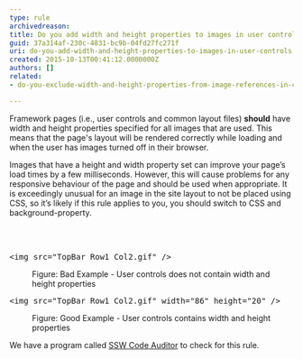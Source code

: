 ```yaml
---
type: rule
archivedreason: 
title: Do you add width and height properties to images in user controls?
guid: 37a314af-230c-4831-bc9b-04fd27fc271f
uri: do-you-add-width-and-height-properties-to-images-in-user-controls
created: 2015-10-13T00:41:12.0000000Z
authors: []
related:
- do-you-exclude-width-and-height-properties-from-image-references-in-content

---
```



<p>Framework pages (i.e., user controls and common layout files) <b>should</b> have width and height properties specified for all images 
   that are used. This means that the page's layout will be rendered correctly while loading and when the user has images turned off in their browser.</p><p>
                Images that have a height and width property set can improve your page’s load times by a few milliseconds. 
                However, this will cause problems for any responsive behaviour of the page and should be used when appropriate. 
                It is exceedingly unusual for an image in the site layout to not be placed using CSS, so it’s likely if this rule applies to you, you should switch to CSS and background-property.
            </p>
<br><excerpt class='endintro'></excerpt><br>
<dl class="badCode"><dt><pre>&lt;img src=&quot;TopBar_Row1_Col2.gif&quot; /&gt;</pre></dt><dd>Figure&#58; Bad Example - User controls does not contain width and height properties</dd></dl><dl class="goodCode"><dt><pre>&lt;img src=&quot;TopBar_Row1_Col2.gif&quot; width=&quot;86&quot; height=&quot;20&quot; /&gt;</pre></dt><dd>Figure&#58; Good Example - User controls contains width and height properties</dd></dl><p><span class="productBox">We have a program called <a href="https&#58;//www.ssw.com.au/ssw/CodeAuditor/">SSW Code Auditor</a> to check for this rule.</span></p>


